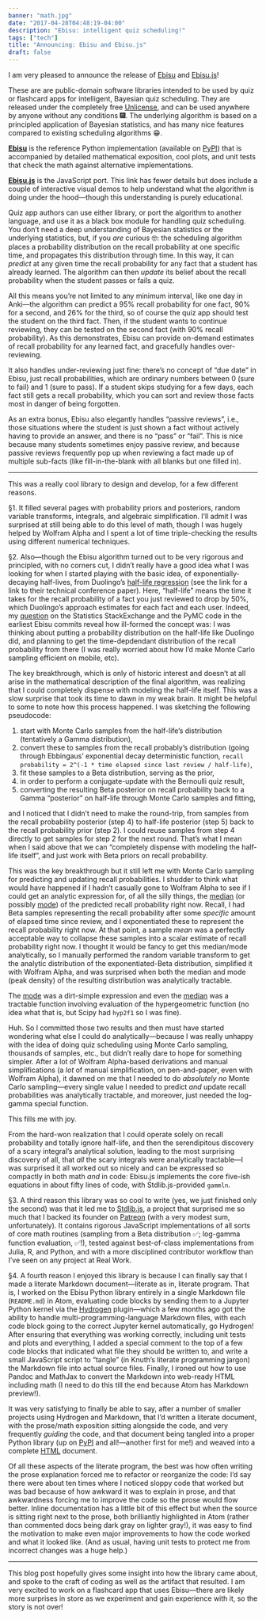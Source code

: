 ```yaml
---
banner: "math.jpg"
date: "2017-04-28T04:48:19-04:00"
description: "Ebisu: intelligent quiz scheduling!"
tags: ["tech"]
title: "Announcing: Ebisu and Ebisu.js"
draft: false
---
```


I am very pleased to announce the release of [Ebisu](https://fasiha.github.io/ebisu/) and [Ebisu.js](https://fasiha.github.io/ebisu.js/)!

These are are public-domain software libraries intended to be used by quiz or flashcard apps for intelligent, Bayesian quiz scheduling. They are released under the completely free [Unlicense](http://unlicense.org/), and can be used anywhere by anyone without any conditions 🎆. The underlying algorithm is based on a principled application of Bayesian statistics, and has many nice features compared to existing scheduling algorithms 😁.

[**Ebisu**](https://fasiha.github.io/ebisu/) is the reference Python implementation (available on [PyPI](https://pypi.python.org/pypi/ebisu/)) that is accompanied by detailed mathematical exposition, cool plots, and unit tests that check the math against alternative implementations.

[**Ebisu.js**](https://fasiha.github.io/ebisu.js/) is the JavaScript port. This link has fewer details but does include a couple of interactive visual demos to help understand what the algorithm is doing under the hood—though this understanding is purely educational.

Quiz app authors can use either library, or port the algorithm to another language, and use it as a black box module for handling quiz scheduling. You don’t need a deep understanding of Bayesian statistics or the underlying statistics, but, if you *are* curious 🤓: the scheduling algorithm places a probability distribution on the recall probability at one specific time, and propagates this distribution through time. In this way, it can *predict* at any given time the recall probability for any fact that a student has already learned. The algorithm can then *update* its belief about the recall probability when the student passes or fails a quiz.

All this means you’re not limited to any minimum interval, like one day in Anki—the algorithm can predict a 95% recall probability for one fact, 90% for a second, and 26% for the third, so of course the quiz app should test the student on the third fact. Then, if the student wants to continue reviewing, they can be tested on the second fact (with 90% recall probability). As this demonstrates, Ebisu can provide on-demand estimates of recall probability for any learned fact, and gracefully handles over-reviewing.

It also handles under-reviewing just fine: there’s no concept of “due date” in Ebisu, just recall probabilities, which are ordinary numbers between 0 (sure to fail) and 1 (sure to pass). If a student skips studying for a few days, each fact still gets a recall probability, which you can sort and review those facts most in danger of being forgotten.

As an extra bonus, Ebisu also elegantly handles “passive reviews”, i.e., those situations where the student is just shown a fact without actively having to provide an answer, and there is no “pass” or “fail”. This is nice because many students sometimes enjoy passive review, and because passive reviews frequently pop up when reviewing a fact made up of multiple sub-facts (like fill-in-the-blank with all blanks but one filled in).

---

This was a really cool library to design and develop, for a few different reasons.

§1. It filled several pages with probability priors and posteriors, random variable transforms, integrals, and algebraic simplification. I’ll admit I was surprised at still being able to do this level of math, though I was hugely helped by Wolfram Alpha and I spent a lot of time triple-checking the results using different numerical techniques.

§2. Also—though the Ebisu algorithm turned out to be very rigorous and principled, with no corners cut, I didn’t really have a good idea what I was looking for when I started playing with the basic idea, of exponentially-decaying half-lives, from Duolingo’s [half-life regression](http://making.duolingo.com/how-we-learn-how-you-learn) (see the link for a link to their technical conference paper). Here, “half-life” means the time it takes for the recall probability of a fact you just reviewed to drop by 50%, which Duolingo’s approach estimates for each fact and each user. Indeed, my [question](https://stats.stackexchange.com/q/272834/31187) on the Statistics StackExchange and the PyMC code in the earliest Ebisu commits reveal how ill-formed the concept was: I was thinking about putting a probability distribution on the half-life like Duolingo did, and planning to get the time-depdendant distribution of the recall probability from there (I was really worried about how I’d make Monte Carlo sampling efficient on mobile, etc).

The key breakthrough, which is only of historic interest and doesn’t at all arise in the mathematical description of the final algorithm, was realizing that I could completely dispense with modeling the half-life itself. This was a slow surprise that took its time to dawn in my weak brain. It might be helpful to some to note how this process happened. I was sketching the following pseudocode:

1. start with Monte Carlo samples from the half-life’s distribution (tentatively a Gamma distribution),
2. convert these to samples from the recall probably’s distribution (going through Ebbingaus’ exponential decay deterministic function, `recall probability = 2^(-1 * time elapsed since last review / half-life)`,
3. fit these samples to a Beta distribution, serving as the prior,
4. in order to perform a conjugate-update with the Bernoulli quiz result,
5. converting the resulting Beta posterior on recall probability back to a Gamma “posterior” on half-life through Monte Carlo samples and fitting,

and I noticed that I didn’t need to make the round-trip, from samples from the recall probability posterior (step 4) to half-life posterior (step 5) back to the recall probability prior (step 2). I could reuse samples from step 4 directly to get samples for step 2 for the next round. That’s what I mean when I said above that we can “completely dispense with modeling the half-life itself”, and just work with Beta priors on recall probability.

This was the key breakthrough but it still left me with Monte Carlo sampling for predicting and updating recall probabilities. I shudder to think what would have happened if I hadn’t casually gone to Wolfram Alpha to see if I could get an analytic expression for, of all the silly things, the [median](https://github.com/fasiha/ebisu/blame/0cdf4cc4a7dc227f926e93e5faf05db12f6a46e7/README.md#L52-L55) (or possibly [mode](https://github.com/fasiha/ebisu/blame/0cdf4cc4a7dc227f926e93e5faf05db12f6a46e7/README.md#L43)) of the predicted recall probability right now. Recall, I had Beta samples representing the recall probability after some *specific* amount of elapsed time since review, and I exponentiated these to represent the recall probability right now. At that point, a sample *mean* was a perfectly acceptable way to collapse these samples into a scalar estimate of recall probability right now. I thought it would be fancy to get this median/mode analytically, so I manually performed the random variable transform to get the analytic distribution of the exponentiated-Beta distribution, simplified it with Wolfram Alpha, and was surprised when both the median and mode (peak density) of the resulting distribution was analytically tractable.

The [mode](https://github.com/fasiha/ebisu/blame/0cdf4cc4a7dc227f926e93e5faf05db12f6a46e7/README.md#L43) was a dirt-simple expression and even the [median](https://github.com/fasiha/ebisu/blame/0cdf4cc4a7dc227f926e93e5faf05db12f6a46e7/README.md#L52-L55) was a tractable function involving evaluation of the hypergeometric function (no idea what that is, but Scipy had `hyp2f1` so I was fine).

Huh. So I committed those two results and then must have started wondering what else I could do analytically—because I was really unhappy with the idea of doing quiz scheduling using Monte Carlo sampling, thousands of samples, etc., but didn’t really dare to hope for something simpler. After a lot of Wolfram Alpha-based derivations and manual simplifications (a *lot* of manual simplification, on pen-and-paper, even with Wolfram Alpha), it dawned on me that I needed to do *absolutely no* Monte Carlo sampling—every single value I needed to predict *and* update recall probabilities was analytically tractable, and moreover, just needed the log-gamma special function.

This fills me with joy.

From the hard-won realization that I could operate solely on recall probability and totally ignore half-life, and then the serendipitous discovery of a scary integral’s analytical solution, leading to the most surprising discovery of all, that *all* the scary integrals were analytically tractable—I was surprised it all worked out so nicely and can be expressed so compactly in both math *and* in code: Ebisu.js implements the core five-ish equations in about fifty lines of code, with Stdlib.js-provided `gammln`.

§3. A third reason this library was so cool to write (yes, we just finished only the second) was that it led me to [Stdlib.js](https://github.com/stdlib-js/stdlib), a project that surprised me so much that I backed its founder on [Patreon](https://www.patreon.com/athan) (with a very modest sum, unfortunately). It contains rigorous JavaScript implementations of all sorts of core math routines (sampling from a Beta distribution ✅; log-gamma function evaluation, ✅!), tested against best-of-class implementations from Julia, R, and Python, and with a more disciplined contributor workflow than I’ve seen on any project at Real Work.

§4. A fourth reason I enjoyed this library is because I can finally say that I made a literate Markdown document—literate as in, literate program. That is, I worked on the Ebisu Python library entirely in a single Markdown file (`README.md`) in Atom, evaluating code blocks by sending them to a Jupyter Python kernel via the [Hydrogen](https://github.com/nteract/hydrogen) plugin—which a few months ago got the ability to handle multi-programming-language Markdown files, with each code block going to the correct Jupyter kernel automatically, go Hydrogen! After ensuring that everything was working correctly, including unit tests and plots and everything, I added a special comment to the top of a few code blocks that indicated what file they should be written to, and write a small JavaScript script to “tangle” (in Knuth’s literate programming jargon) the Markdown file into actual source files. Finally, I ironed out how to use Pandoc and MathJax to convert the Markdown into web-ready HTML including math (I need to do this till the end because Atom has Markdown preview!).

It was very satisfying to finally be able to say, after a number of smaller projects using Hydrogen and Markdown, that I’d written a literate document, with the prose/math exposition sitting alongside the code, and very frequently *guiding* the code, and that document being tangled into a proper Python library (up on [PyPI](https://pypi.python.org/pypi/ebisu/) and all!—another first for me!) and weaved into a complete [HTML](https://fasiha.github.io/ebisu/) document.

Of all these aspects of the literate program, the best was how often writing the prose explanation forced me to refactor or reorganize the code: I’d say there were about ten times where I noticed sloppy code that worked but was bad because of how awkward it was to explain in prose, and that awkwardness forcing me to improve the code so the prose would flow better. Inline documentation has a little bit of this effect but when the source is sitting right next to the prose, both brilliantly highlighted in Atom (rather than commented docs being dark gray on lighter gray!), it was easy to find the motivation to make even major improvements to how the code worked and what it looked like. (And as usual, having unit tests to protect me from incorrect changes was a huge help.)

---

This blog post hopefully gives some insight into how the library came about, and spoke to the craft of coding as well as the artifact that resulted. I am very excited to work on a flashcard app that uses Ebisu—there are likely more surprises in store as we experiment and gain experience with it, so the story is not over!
